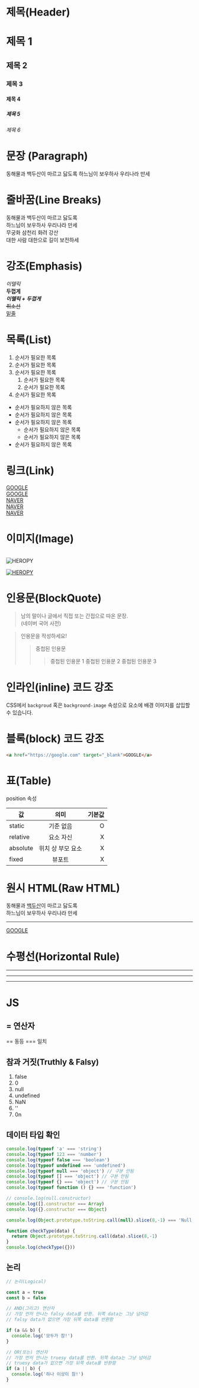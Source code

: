 # 제목(Header)

# 제목 1
## 제목 2
### 제목 3
#### 제목 4
##### 제목 5
###### 제목 6

# 문장 (Paragraph)

동해물과 백두산이 마르고 닳도록
하느님이 보우하사 우리나라 만세

# 줄바꿈(Line Breaks)

동해물과 백두산이 마르고 닳도록  
하느님이 보우하사 우리나라 만세  
무궁화 삼천리 화려 강산<br />
대한 사람 대한으로 길이 보전하세

# 강조(Emphasis)

_이텔릭_  
**두껍게**  
**_이텔릭 + 두껍게_**  
~~취소선~~  
<u>밑줄</u>  

# 목록(List)

1. 순서가 필요한 목록
1. 순서가 필요한 목록
1. 순서가 필요한 목록
    1. 순서가 필요한 목록
    1. 순서가 필요한 목록
1. 순서가 필요한 목록

- 순서가 필요하지 않은 목록
- 순서가 필요하지 않은 목록
- 순서가 필요하지 않은 목록
    - 순서가 필요하지 않은 목록
    - 순서가 필요하지 않은 목록
- 순서가 필요하지 않은 목록

# 링크(Link)

<a href="https://google.com">GOOGLE</a>  
[GOOGLE](https://google.com)  
<a href="https://naver.com" title="NAVER로 이동!">NAVER</a>  
[NAVER](https://naver.com "NAVER로 이동")  
<a href="https://naver.com" title="NAVER로 이동!" target="_blank">NAVER</a>  

# 이미지(Image)

![]()

![HEROPY](https://heropy.blog/css/images/logo.png)

[![HEROPY](https://heropy.blog/css/images/logo.png)](https://heropy.blog/)

# 인용문(BlockQuote)

> 남의 말이나 글에서 직접 또는 간접으로 따온 문장.  
> (네이버 국어 사전)

> 인용문을 작성하세요!
>> 중첩된 인용문
>>> 중첩된 인용문 1
>>> 중첩된 인용문 2
>>> 중첩된 인용문 3

# 인라인(inline) 코드 강조

CSS에서 `backgroud` 혹은
`background-image` 속성으로 요소에 배경 
이미지를 삽입할 수 있습니다.

# 블록(block) 코드 강조

<!-- javascript, css, bash, plaintext -->

```html
<a href="https://google.com" target="_blank">GOOGLE</a>  
```

# 표(Table)

position 속성

값 | 의미 | 기본값
--|:--:|--:
static | 기준 없음 | O
relative | 요소 자신 | X
absolute | 위치 상 부모 요소 | X
fixed | 뷰포트 | X

# 원시 HTML(Raw HTML)
<!-- u tag 는 span > style 구성이 권장 -->
동해물과 <u>백두산</u>이 마르고 닳도록<br/>
하느님이 보우하사 우리나라 만세

---

<a href="https://google.com" target="_blank">GOOGLE</a> 

# 수평선(Horizontal Rule)

---

***

___

# JS

## = 연산자
== 동등
=== 일치

## 참과 거짓(Truthly & Falsy)

1) false
2) 0
3) null
4) undefined
5) NaN
6) ''
7) 0n

## 데이터 타입 확인

```javascript
console.log(typeof 'a' === 'string')
console.log(typeof 123 === 'number')
console.log(typeof false === 'boolean')
console.log(typeof undefined === 'undefined')
console.log(typeof null === 'object') // 구분 안됨
console.log(typeof [] === 'object') // 구분 안됨
console.log(typeof {} === 'object') // 구분 안됨
console.log(typeof function () {} === 'function')

// console.log(null.constructor)
console.log([].constructor === Array)
console.log({}.constructor === Object)

console.log(Object.prototype.toString.call(null).slice(8,-1) === 'Null')

function checkType(data) {
  return Object.prototype.toString.call(data).slice(8,-1)
}
console.log(checkType({}))
```
## 논리
```javascript
// 논리(Logical)

const a = true
const b = false

// AND(그리고) 연산자
// 가장 먼저 만나는 falsy data를 반환. 뒤쪽 data는 그냥 넘어감
// falsy data가 없으면 가장 뒤쪽 data를 반환함

if (a && b) {
  console.log('모두가 참!')
}

// OR(또는) 연산자
// 가장 먼저 만나는 truesy data를 반환. 뒤쪽 data는 그냥 넘어감
// truesy data가 없으면 가장 뒤쪽 data를 반환함
if (a || b) {
  console.log('하나 이상이 참!')
}
```

